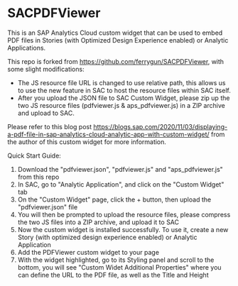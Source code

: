 # SACPDFViewer

This is an SAP Analytics Cloud custom widget that can be used to embed PDF files in Stories (with Optimized Design Experience enabled) or Analytic Applications.

This repo is forked from https://github.com/ferrygun/SACPDFViewer, with some slight modifications:
* The JS resource file URL is changed to use relative path, this allows us to use the new feature in SAC to host the resource files within SAC itself.
* After you upload the JSON file to SAC Custom Widget, please zip up the two JS resource files (pdfviewer.js & aps_pdfviewer.js) in a ZIP archive and upload to SAC. 

Please refer to this blog post https://blogs.sap.com/2020/11/03/displaying-a-pdf-file-in-sap-analytics-cloud-analytic-app-with-custom-widget/ from the author of this custom widget for more information. 

Quick Start Guide:
1. Download the "pdfviewer.json", "pdfviewer.js" and "aps_pdfviewer.js" from this repo
2. In SAC, go to "Analytic Application", and click on the "Custom Widget" tab
3. On the "Custom Widget" page, click the + button, then upload the "pdfviewer.json" file
4. You will then be prompted to upload the resource files, please compress the two JS files into a ZIP archive, and upload it to SAC
5. Now the custom widget is installed successfully. To use it, create a new Story (with optimized design experience enabled) or Analytic Application
6. Add the PDFViewer custom widget to your page
7. With the widget highlighted, go to its Styling panel and scroll to the bottom, you will see "Custom Widet Additional Properties" where you can define the URL to the PDF file, as well as the Title and Height
